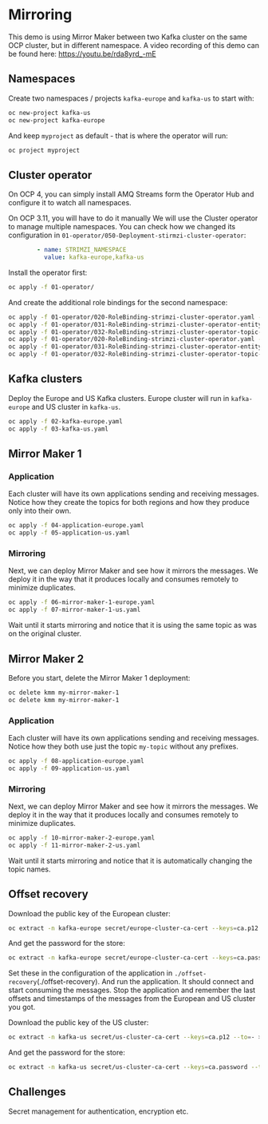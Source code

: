 # Mirroring

This demo is using Mirror Maker between two Kafka cluster on the same OCP cluster, but in different namespace.
A video recording of this demo can be found here: https://youtu.be/rda8yrd_-mE

## Namespaces

Create two namespaces / projects `kafka-europe` and `kafka-us` to start with:

```sh
oc new-project kafka-us
oc new-project kafka-europe
```

And keep `myproject` as default - that is where the operator will run:

```sh
oc project myproject
```

## Cluster operator

On OCP 4, you can simply install AMQ Streams form the Operator Hub and configure it to watch all namespaces.

On OCP 3.11, you will have to do it manually
We will use the Cluster operator to manage multiple namespaces.
You can check how we changed its configuration in `01-operator/050-Deployment-stirmzi-cluster-operator`:

```yaml
        - name: STRIMZI_NAMESPACE
          value: kafka-europe,kafka-us
```

Install the operator first:

```sh
oc apply -f 01-operator/
```

And create the additional role bindings for the second namespace:

```sh
oc apply -f 01-operator/020-RoleBinding-strimzi-cluster-operator.yaml -n kafka-europe
oc apply -f 01-operator/031-RoleBinding-strimzi-cluster-operator-entity-operator-delegation.yaml -n kafka-europe
oc apply -f 01-operator/032-RoleBinding-strimzi-cluster-operator-topic-operator-delegation.yaml -n kafka-europe
oc apply -f 01-operator/020-RoleBinding-strimzi-cluster-operator.yaml -n kafka-us
oc apply -f 01-operator/031-RoleBinding-strimzi-cluster-operator-entity-operator-delegation.yaml -n kafka-us
oc apply -f 01-operator/032-RoleBinding-strimzi-cluster-operator-topic-operator-delegation.yaml -n kafka-us
```

## Kafka clusters

Deploy the Europe and US Kafka clusters.
Europe cluster will run in `kafka-europe` and US cluster in `kafka-us`.

```sh
oc apply -f 02-kafka-europe.yaml
oc apply -f 03-kafka-us.yaml
```

## Mirror Maker 1

### Application

Each cluster will have its own applications sending and receiving messages.
Notice how they create the topics for both regions and how they produce only into their own.

```sh
oc apply -f 04-application-europe.yaml
oc apply -f 05-application-us.yaml
```

### Mirroring

Next, we can deploy Mirror Maker and see how it mirrors the messages.
We deploy it in the way that it produces locally and consumes remotely to minimize duplicates.

```sh
oc apply -f 06-mirror-maker-1-europe.yaml
oc apply -f 07-mirror-maker-1-us.yaml
```

Wait until it starts mirroring and notice that it is using the same topic as was on the original cluster.

## Mirror Maker 2

Before you start, delete the Mirror Maker 1 deployment:

```sh
oc delete kmm my-mirror-maker-1
oc delete kmm my-mirror-maker-1
```

### Application

Each cluster will have its own applications sending and receiving messages.
Notice how they both use just the topic `my-topic` without any prefixes.

```sh
oc apply -f 08-application-europe.yaml
oc apply -f 09-application-us.yaml
```

### Mirroring

Next, we can deploy Mirror Maker and see how it mirrors the messages.
We deploy it in the way that it produces locally and consumes remotely to minimize duplicates.

```sh
oc apply -f 10-mirror-maker-2-europe.yaml
oc apply -f 11-mirror-maker-2-us.yaml
```

Wait until it starts mirroring and notice that it is automatically changing the topic names.

## Offset recovery

Download the public key of the European cluster:

```sh
oc extract -n kafka-europe secret/europe-cluster-ca-cert --keys=ca.p12 --to=- > cluster-europe.p12
```

And get the password for the store:

```sh
oc extract -n kafka-europe secret/europe-cluster-ca-cert --keys=ca.password --to=-
```

Set these in the configuration of the application in `./offset-recovery`(./offset-recovery).
And run the application.
It should connect and start consuming the messages.
Stop the application and remember the last offsets and timestamps of the messages from the European and US cluster you got.

Download the public key of the US cluster:

```sh
oc extract -n kafka-us secret/us-cluster-ca-cert --keys=ca.p12 --to=- > cluster-us.p12
```

And get the password for the store:

```sh
oc extract -n kafka-us secret/us-cluster-ca-cert --keys=ca.password --to=-
```

## Challenges

Secret management for authentication, encryption etc.